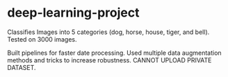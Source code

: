 # deep-learning-project
Classifies Images into 5 categories (dog, horse, house, tiger, and bell). Tested on 3000 images. 

Built pipelines for faster date processing. Used multiple data augmentation methods and tricks to increase robustness.
CANNOT UPLOAD PRIVATE DATASET.
